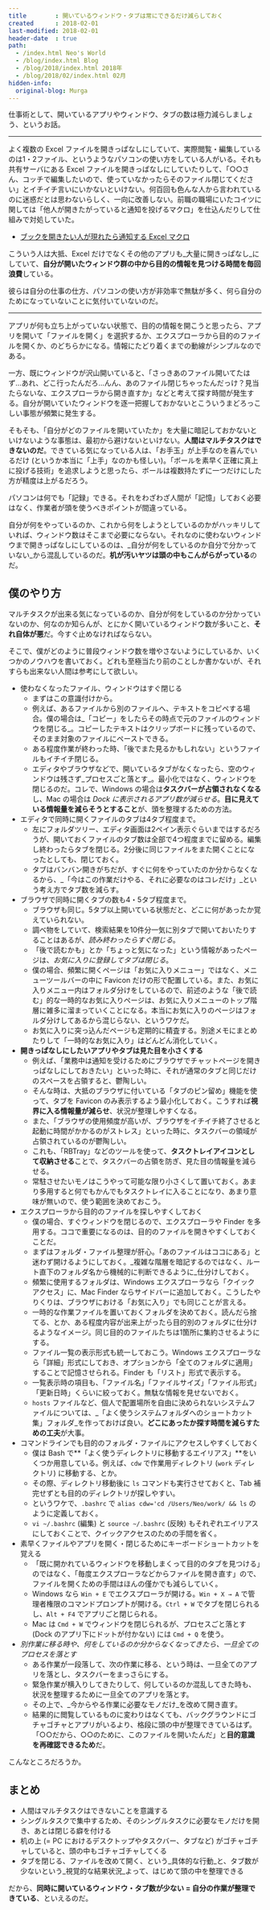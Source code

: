 ```yaml
---
title        : 開いているウィンドウ・タブは常にできるだけ減らしておく
created      : 2018-02-01
last-modified: 2018-02-01
header-date  : true
path:
  - /index.html Neo's World
  - /blog/index.html Blog
  - /blog/2018/index.html 2018年
  - /blog/2018/02/index.html 02月
hidden-info:
  original-blog: Murga
---
```


仕事術として、開いているアプリやウィンドウ、タブの数は極力減らしましょう、というお話。

---

よく複数の Excel ファイルを開きっぱなしにしていて、実際閲覧・編集しているのは1・2ファイル、というようなパソコンの使い方をしている人がいる。それも共有サーバにある Excel ファイルを開きっぱなしにしていたりして、「○○さん、コッチで編集したいので、使っていなかったらそのファイル閉じてください」とイチイチ言いにいかないといけない。何百回も色んな人から言われているのに迷惑だとは思わないらしく、一向に改善しない。前職の職場にいたコイツに関しては「他人が開きたがっていると通知を投げるマクロ」を仕込んだりして仕組みで対処していた。

- [ブックを開きたい人が現れたら通知する Excel マクロ](/blog/2017/03/16-02.html)

こういう人は大抵、Excel だけでなくその他のアプリも_大量に開きっぱなし_にしていて、**自分が開いたウィンドウ群の中から目的の情報を見つける時間を毎回浪費**している。

彼らは自分の仕事の仕方、パソコンの使い方が非効率で無駄が多く、何ら自分のためになっていないことに気付いていないのだ。

---

アプリが何も立ち上がっていない状態で、目的の情報を開こうと思ったら、アプリを開いて「ファイルを開く」を選択するか、エクスプローラから目的のファイルを開くか、のどちらかになる。情報にたどり着くまでの動線がシンプルなのである。

一方、既にウィンドウが沢山開いていると、「さっきあのファイル開いてたはず…あれ、どこ行ったんだろ…んん、あのファイル閉じちゃったんだっけ？見当たらないな、エクスプローラから開き直すか」などと考えて探す時間が発生する。自分が開いていたウィンドウを逐一把握しておかないとこういうまどろっこしい事態が頻繁に発生する。

そもそも、「自分がどのファイルを開いていたか」を大量に暗記しておかないといけないような事態は、最初から避けないといけない。**人間はマルチタスクはできないのだ**。できている気になっている人は、「お手玉」が上手なのを喜んでいるだけ (というか本当に「上手」なのかも怪しい)。「ボールを素早く正確に真上に投げる技術」を追求しようと思ったら、ボールは複数持たずに一つだけにした方が精度は上がるだろう。

パソコンは何でも「記録」できる。それをわざわざ人間が「記憶」しておく必要はなく、作業者が頭を使うべきポイントが間違っている。

自分が何をやっているのか、これから何をしようとしているのかがハッキリしていれば、ウィンドウ数はそこまで必要にならない。それなのに使わないウィンドウまで開きっぱなしにしているのは、_自分が何をしているのか自分で分かっていない_から混乱しているのだ。**机が汚いヤツは頭の中もこんがらがっている**のだ。

## 僕のやり方

マルチタスクが出来る気になっているのか、自分が何をしているのか分かっていないのか、何なのか知らんが、とにかく開いているウィンドウ数が多いこと、**それ自体が悪**だ。今すぐ止めなければならない。

そこで、僕がどのように普段ウィンドウ数を増やさないようにしているか、いくつかのノウハウを書いておく。どれも至極当たり前のことしか書かないが、それすらも出来ない人間は参考にして欲しい。

- 使わなくなったファイル、ウィンドウはすぐ閉じる
  - まずはこの意識付けから。
  - 例えば、あるファイルから別のファイルへ、テキストをコピペする場合。僕の場合は_「コピー」をしたらその時点で元のファイルのウィンドウを閉じる_。コピーしたテキストはクリップボードに残っているので、そのまま対象のファイルにペーストできる。
  - ある程度作業が終わった時、「後でまた見るかもしれない」というファイルもイチイチ閉じる。
  - エディタやブラウザなどで、開いているタブがなくなったら、空のウィンドウは残さず_プロセスごと落とす_。最小化ではなく、ウィンドウを閉じるのだ。コレで、Windows の場合は**タスクバーが占領されなくなる**し、Mac の場合は _Dock に表示されるアプリ数が減らせる_。**目に見えている情報量を減らそうとすること**が、頭を整理するための方法。
- エディタで同時に開くファイルのタブは4タブ程度まで。
  - 左にフォルダツリー、エディタ画面は2ペイン表示ぐらいまではするだろうが、開いておくファイルのタブ数は全部で4つ程度までに留める。編集し終わったらタブを閉じる。2分後に同じファイルをまた開くことになったとしても、閉じておく。
  - タブはバンバン開きがちだが、すぐに何をやっていたのか分からなくなるから、_「今はこの作業だけやる、それに必要なのはコレだけ」_という考え方でタブ数を減らす。
- ブラウザで同時に開くタブの数も4・5タブ程度まで。
  - ブラウザも同じ。5タブ以上開いている状態だと、どこに何があったか覚えていられない。
  - 調べ物をしていて、検索結果を10件分一気に別タブで開いておいたりすることはあるが、_読み終わったらすぐ閉じる_。
  - 「後で読むかも」とか「ちょっと気になった」という情報があったページは、_お気に入りに登録してタブは閉じる_。
  - 僕の場合、頻繁に開くページは「お気に入りメニュー」ではなく、メニューツールバーの中に Favicon だけの形で配置している。また、お気に入りメニュー内はフォルダ分けをしているので、前述のような「後で読む」的な一時的なお気に入りページは、お気に入りメニューのトップ階層に雑多に溜まっていくことになる。本当にお気に入りのページはフォルダ分けしてあるから混じらない、というワケだ。
  - お気に入りに突っ込んだページも定期的に精査する。別途メモにまとめたりして「一時的なお気に入り」はどんどん消化していく。
- **開きっぱなしにしたいアプリやタブは見た目を小さくする**
  - 例えば、「業務中は通知を受けるためにブラウザでチャットページを開きっぱなしにしておきたい」といった時に、それが通常のタブと同じだけのスペースを占領すると、鬱陶しい。
  - そんな時は、大抵のブラウザに付いている「タブのピン留め」機能を使って、タブを Favicon のみ表示するよう最小化しておく。こうすれば**視界に入る情報量が減らせ**、状況が整理しやすくなる。
  - また、「ブラウザの使用頻度が高いが、ブラウザをイチイチ終了させると起動に時間がかかるのがストレス」といった時に、タスクバーの領域が占領されているのが鬱陶しい。
  - これも、「RBTray」などのツールを使って、**タスクトレイアイコンとして収納させる**ことで、タスクバーの占領を防ぎ、見た目の情報量を減らせる。
  - 常駐させたいモノはこうやって可能な限り小さくして置いておく。あまり多用すると何でもかんでもタスクトレイに入ることになり、あまり意味が無いので、使う範囲を決めておこう。
- エクスプローラから目的のファイルを探しやすくしておく
  - 僕の場合、すぐウィンドウを閉じるので、エクスプローラや Finder を多用する。ココで重要になるのは、目的のファイルを開きやすくしておくことだ。
  - まずはフォルダ・ファイル整理が肝心。「あのファイルはココにある」と迷わず開けるようにしておく。_複雑な階層を暗記するのではなく、ルート直下のフォルダ名から機械的に判断できるように_仕分けしておく。
  - 頻繁に使用するフォルダは、Windows エクスプローラなら「クイックアクセス」に、Mac Finder ならサイドバーに追加しておく。こうしたやりくりは、ブラウザにおける「お気に入り」でも同じことが言える。
  - 一時的な作業ファイルを置いておくフォルダを決めておく。読んだら捨てる、とか、ある程度内容が出来上がったら目的別のフォルダに仕分けるようなイメージ。同じ目的のファイルたちは1箇所に集約させるようにする。
  - ファイル一覧の表示形式も統一しておこう。Windows エクスプローラなら「詳細」形式にしておき、オプションから「全てのフォルダに適用」することで記憶させられる。Finder も「リスト」形式で表示する。
  - 一覧表示時の項目も、「ファイル名」「ファイルサイズ」「ファイル形式」「更新日時」くらいに絞っておく。無駄な情報を見せないでおく。
  - `hosts` ファイルなど、個人で配置場所を自由に決められないシステムファイルについては、_「よく使うシステムフォルダへのショートカット集」フォルダ_を作っておけば良い。**どこにあったか探す時間を減らすための工夫**が大事。
- コマンドラインでも目的のフォルダ・ファイルにアクセスしやすくしておく
  - 僕は Bash で**「よく使うディレクトリに移動するエイリアス」**をいくつか用意している。例えば、`cdw` で作業用ディレクトリ (`work` ディレクトリ) に移動する、とか。
  - その際、ディレクトリ移動後に `ls` コマンドも実行させておくと、Tab 補完せずとも目的のディレクトリが探しやすい。
  - というワケで、`.bashrc` で `alias cdw='cd /Users/Neo/work/ && ls` のように定義しておく。
  - `vi ~/.bashrc` (編集) と `source ~/.bashrc` (反映) もそれぞれエイリアスにしておくことで、クイックアクセスのための手間を省く。
- 素早くファイルやアプリを開く・閉じるためにキーボードショートカットを覚える
  - 「既に開かれているウィンドウを移動しまくって目的のタブを見つける」のではなく、「毎度エクスプローラなどからファイルを開き直す」ので、ファイルを開くための手間はほんの僅かでも減らしていく。
  - Windows なら `Win + E` でエクスプローラが開ける。`Win + X → A` で管理者権限のコマンドプロンプトが開ける。`Ctrl + W` でタブを閉じられるし、`Alt + F4` でアプリごと閉じられる。
  - Mac は `Cmd + W` でウィンドウを閉じられるが、プロセスごと落とす (Dock のアプリ下にドットが付かない) には `Cmd + Q` を使う。
- _別作業に移る時や、何をしているのか分からなくなってきたら、一旦全てのプロセスを落とす_
  - ある作業が一段落して、次の作業に移る、という時は、一旦全てのアプリを落とし、タスクバーをまっさらにする。
  - 緊急作業が横入りしてきたりして、何しているのか混乱してきた時も、状況を整理するために一旦全てのアプリを落とす。
  - その上で、_今からやる作業に必要なモノだけ_を改めて開き直す。
  - 結果的に閲覧しているものに変わりはなくても、バックグラウンドにゴチャゴチャとアプリがいるより、格段に頭の中が整理できているはず。「○○だから、○○のために、このファイルを開いたんだ」と**目的意識を再確認できるため**だ。

こんなところだろうか。

## まとめ

- 人間はマルチタスクはできないことを意識する
- シングルタスクで集中するため、そのシングルタスクに必要なモノだけを開き、あとは閉じる癖を付ける
- 机の上 (= PC におけるデスクトップやタスクバー、タブなど) がゴチャゴチャしていると、頭の中もゴチャゴチャしてくる
- タブを閉じる、ファイルを改めて開く、という_具体的な行動_と、タブ数が少ないという_視覚的な結果状況_よって、はじめて頭の中を整理できる

だから、**同時に開いているウィンドウ・タブ数が少ない = 自分の作業が整理できている**、といえるのだ。
